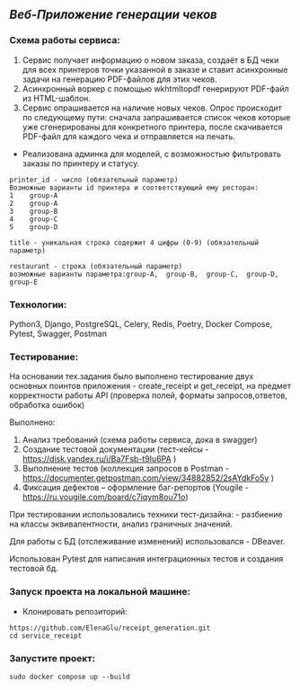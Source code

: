 ## _Веб-Приложение генерации чеков_

### Схема работы сервиса:
1. Сервис получает информацию о новом заказа, создаёт в БД чеки для всех принтеров точки указанной в заказе и ставит асинхронные задачи на генерацию PDF-файлов для этих чеков.
2. Асинхронный воркер с помощью wkhtmltopdf генерируют PDF-файл из HTML-шаблон.
3. Сервис опрашивается на наличие новых чеков. Опрос происходит по следующему пути: сначала запрашивается список чеков которые уже сгенерированы для конкретного принтера, после скачивается PDF-файл для каждого чека и отправляется на печать.

+ Реализована админка для моделей, с возможностью фильтровать заказы по принтеру и статусу.
  
``` 
printer_id - число (обязательный параметр)
Возможные варианты id принтера и соответствующий ему ресторан:
1	 group-A
2	 group-A
3	 group-B
4	 group-C
5	 group-D

title - уникальная строка содержит 4 цифры (0-9) (обязательный параметр)

restaurant - строка (обязательный параметр)
возможные варианты параметра:group-A,  group-B,  group-C,  group-D,  group-E
```

### Технологии:

Python3, Django, PostgreSQL, Celery, Redis, Poetry, Docker Compose, Pytest, Swagger, Postman

### Тестирование:

На основании тех.задания было выполнено тестирование двух основных поинтов приложения - create_receipt и get_receipt, на предмет корректности работы API (проверка полей, форматы запросов,ответов, обработка ошибок)

Выполнено:
1.	Анализ требований (схема работы сервиса, дока в swagger)
2.	Создание тестовой документации (тест-кейсы - https://disk.yandex.ru/i/Ba7Fsb-t9Iu6PA )
3.	Выполнение тестов (коллекция запросов в Postman - https://documenter.getpostman.com/view/34882852/2sAYdkFo5y )
4.	Фиксация дефектов – оформление баг-репортов (Yougile - https://ru.yougile.com/board/c7iqym8ou71o)

При тестировании использовались техники тест-дизайна: - разбиение на классы эквивалентности, анализ граничных значений. 

Для работы с БД (отслеживание изменений) использовался - DBeaver.

Использован Pytest для написания интеграционных тестов и создания тестовой бд.




### Запуск проекта на локальной машине:

- Клонировать репозиторий:
```
https://github.com/ElenaGlu/receipt_generation.git
cd service_receipt
```

### Запустите проект:

```
sudo docker compose up --build
```

